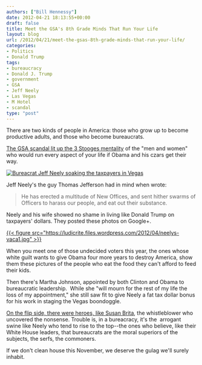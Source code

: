 ```yaml
---
authors: ["Bill Hennessy"]
date: 2012-04-21 18:13:55+00:00
draft: false
title: Meet the GSA's 8th Grade Minds That Run Your Life
layout: blog
url: /2012/04/21/meet-the-gsas-8th-grade-minds-that-run-your-life/
categories:
- Politics
- Donald Trump
tags:
- bureaucracy
- Donald J. Trump
- government
- GSA
- Jeff Neely
- Las Vegas
- M Hotel
- scandal
type: "post"
---
```


There are two kinds of people in America: those who grow up to become productive adults, and those who become bureaucrats.

[The GSA scandal lit up the 3 Stooges mentality](https://www.businessinsider.com/jeff-neely-gsa-hearings-pleads-the-fifth-amendment-2012-4) of the "men and women" who would run every aspect of your life if Obama and his czars get their way.

[![Bureacrat Jeff Neely soaking the taxpayers in Vegas](https://ludicrite.files.wordpress.com/2012/04/jeff-neely1.jpg)
](https://ludicrite.files.wordpress.com/2012/04/jeff-neely1.jpg)

Jeff Neely's the guy Thomas Jefferson had in mind when wrote:


> He has erected a multitude of New Offices, and sent hither swarms of Officers to harass our people, and eat out their substance.


Neely and his wife showed no shame in living like Donald Trump on taxpayers' dollars. They posted these photos on Google+.

[{{< figure src="https://ludicrite.files.wordpress.com/2012/04/neelys-vaca1.jpg" >}}
](https://ludicrite.files.wordpress.com/2012/04/neelys-vaca1.jpg)

When you meet one of those undecided voters this year, the ones whose white guilt wants to give Obama four more years to destroy America, show them these pictures of the people who eat the food they can't afford to feed their kids.

Then there's Martha Johnson, appointed by both Clinton and Obama to bureaucratic leadership.  While she "will mourn for the rest of my life the loss of my appointment," she still saw fit to give Neely a fat tax dollar bonus for his work in staging the Vegas boondoggle.

[On the flip side, there were heroes, like Susan Brita](https://news.yahoo.com/blogs/ticket/gsa-scandal-powerful-powerless-players-181754722.html), the whistleblower who uncovered the nonsense. Trouble is, in a bureacracy, it's the  arrogant swine like Neely who tend to rise to the top--the ones who believe, like their White House leaders, that bureaucrats are the moral superiors of the subjects, the serfs, the commoners.

If we don't clean house this November, we deserve the gulag we'll surely inhabit.
